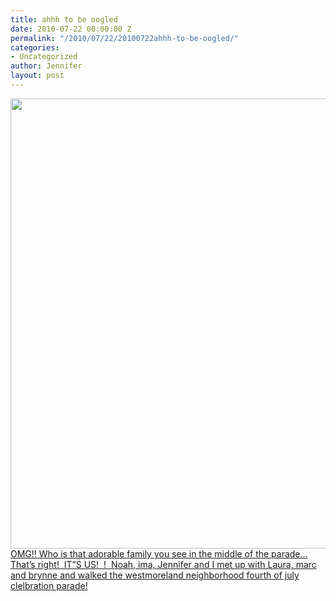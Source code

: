 ```yaml
---
title: ahhh to be oogled
date: 2010-07-22 00:00:00 Z
permalink: "/2010/07/22/20100722ahhh-to-be-oogled/"
categories:
- Uncategorized
author: Jennifer
layout: post
---
```


[<img title="july4parade_2010" height="720" alt="" width="540" class="alignleft size-full wp-image-826" src="http://static.squarespace.com/static/50db6bb3e4b015296cd43789/50dfa5b1e4b0dc6320e0b5ea/50dfa5b2e4b0dc6320e0b7b0/1280906984000/?format=original" />](http://www.flickr.com/photos/jenniferandJennifers_photos/sets/72157624296436355/)[OMG!! Who is that adorable family you see in the middle of the parade&#8230; That&#8217;s right!  IT&#8221;S US!  !  Noah, ima, Jennifer and I met up with Laura, marc and brynne and walked the westmoreland neighborhood fourth of july clelbration parade!](http://www.flickr.com/photos/jenniferandJennifers_photos/sets/72157624296436355/)
